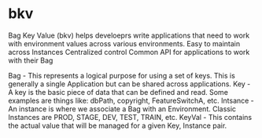 # bkv
Bag Key Value (bkv) helps develoeprs write applications that need to work with environment values across various environments.
Easy to maintain across Instances
Centralized control
Common API for applications to work with their Bag

Bag - This represents a logical purpose for using a set of keys.  This is generally a single Application but can be shared across applications.
Key - A key is the basic piece of data that can be defined and read.  Some examples are things like: dbPath, copyright, FeatureSwitchA, etc.
Intsance - An instance is where we associate a Bag with an Environment.  Classic Instances are PROD, STAGE, DEV, TEST, TRAIN, etc.
KeyVal - This contains the actual value that will be managed for a given Key, Instance pair.

